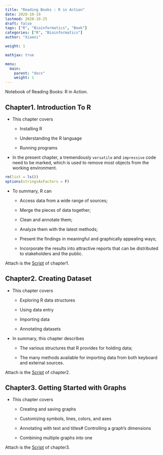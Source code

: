 ```yaml
---
title: "Reading Books : R in Action"
date: 2020-10-19
lastmod: 2020-10-25
draft: false
tags: ["R", "Bioinformatics", "Book"]
categories: ["R", "Bioinformatics"]
author: "Xiaoni"

weight: 1

mathjax: true

menu:
  main:
    parent: "docs"
    weight: 1
---
```


Notebook of Reading Books: R in Action.

<!--more-->

## Chapter1. Introduction To R

- This chapter covers
  
  - Installing R
  
  - Understanding the R language
  
  - Running programs

- In the present chapter, a tremendously `versatile` and `impressive` code need to be marked, which is used to remove most objects from the working environment.

```r
rm(list = ls())
options(stringsAsFactors = F)
```

- To summary, R can
  
  - Access data from a wide range of sources;
  
  - Merge the pieces of data together;
  
  - Clean and annotate them;
  
  - Analyze them with the latest methods;
  
  - Present the findings in meaningful and graphically appealing ways;
  
  - Incorporate the results into attractive reports that can be distributed to stakeholders and the public.

Attach is the [Script](chapter1.R) of chapter1.

## Chapter2. Creating Dataset

- This chapter covers
  
  - Exploring R data structures
  
  - Using data entry
  
  - Importing data
  
  - Annotating datasets

- In summary, this chapter describes
  
  - The various structures that R provides for holding data;
  
  - The many methods available for importing data from both keyboard and external sources.

Attach is the [Script](chapter2.R) of chapter2.

## Chapter3. Getting Started with Graphs

- This chapter covers
  
  - Creating and saving graphs
  
  - Customizing symbols, lines, colors, and axes
  
  - Annotating with text and titles#   Controlling a graph’s dimensions
  
  - Combining multiple graphs into one
  
Attach is the [Script](chapter3.R) of chapter3.


